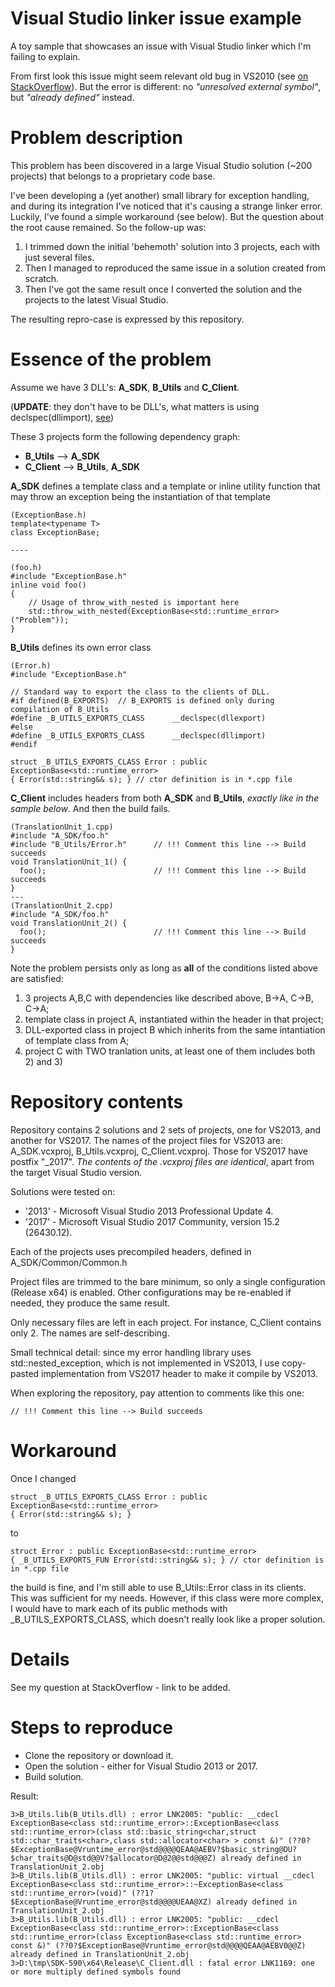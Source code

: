 # Visual Studio linker issue example
A toy sample that showcases an issue with Visual Studio linker which I'm failing to explain.

From first look this issue might seem relevant old bug in VS2010 (see [on StackOverflow](https://stackoverflow.com/questions/17987171/inherit-from-stdstring-without-npos-problems-in-dlls)).
But the error is different: no _"unresolved external symbol"_, but _"already defined"_ instead.

# Problem description

This problem has been discovered in a large Visual Studio solution (~200 projects) that belongs to a proprietary code base.

I've been developing a (yet another) small library for exception handling, and during its integration I've noticed that it's causing a strange linker error. Luckily, I've found a simple workaround (see below). But the question about the root cause remained. So the follow-up was:

1. I trimmed down the initial 'behemoth' solution into 3 projects, each with just several files. 
2. Then I managed to reproduced the same issue in a solution created from scratch. 
3. Then I've got the same result once I converted the solution and the projects to the latest Visual Studio.

The resulting repro-case is expressed by this repository.

# Essence of the problem

Assume we have 3 DLL's: **A_SDK**, **B_Utils** and **C_Client**.

(**UPDATE**: they don't have to be DLL's, what matters is using declspec(dllimport), [see](https://github.com/4sily/VisualStudioLinkerIssue/issues/4))

These 3 projects form the following dependency graph:

* **B_Utils** --> **A_SDK**
* **C_Client** --> **B_Utils**, **A_SDK**

**A_SDK** defines a template class and a template or inline utility function that may throw an exception being the instantiation of that template

```
(ExceptionBase.h)
template<typename T>
class ExceptionBase;

----

(foo.h)
#include "ExceptionBase.h"
inline void foo()
{
    // Usage of throw_with_nested is important here
    std::throw_with_nested(ExceptionBase<std::runtime_error>("Problem"));
}

```

**B_Utils** defines its own error class

```
(Error.h)
#include "ExceptionBase.h"

// Standard way to export the class to the clients of DLL.
#if defined(B_EXPORTS)  // B_EXPORTS is defined only during compilation of B_Utils
#define _B_UTILS_EXPORTS_CLASS      __declspec(dllexport)
#else
#define _B_UTILS_EXPORTS_CLASS      __declspec(dllimport)
#endif

struct _B_UTILS_EXPORTS_CLASS Error : public ExceptionBase<std::runtime_error>
{ Error(std::string&& s); } // ctor definition is in *.cpp file
```

**C_Client** includes headers from both **A_SDK** and **B_Utils**, *exactly like in the sample below*.
And then the build fails.

```
(TranslationUnit_1.cpp)
#include "A_SDK/foo.h"
#include "B_Utils/Error.h"      // !!! Comment this line --> Build succeeds
void TranslationUnit_1() { 
  foo();                        // !!! Comment this line --> Build succeeds
}
---
(TranslationUnit_2.cpp)
#include "A_SDK/foo.h"
void TranslationUnit_2() {
  foo();                        // !!! Comment this line --> Build succeeds
}
```

Note the problem persists only as long as **all** of the conditions listed above are satisfied:

1) 3 projects A,B,C with dependencies like described above, B->A, C->B, C->A;
2) template class in project A, instantiated within the header in that project;
3) DLL-exported class in project B which inherits from the same intantiation of template class from A;
4) project C with TWO tranlation units, at least one of them includes both 2) and 3)

# Repository contents

Repository contains 2 solutions and 2 sets of projects, one for VS2013, and another for VS2017.
The names of the project files for VS2013 are: A_SDK.vcxproj, B_Utils.vcxproj, C_Client.vcxproj.
Those for VS2017 have postfix "_2017". *The contents of the .vcxproj files are identical*, apart from the target Visual Studio version.

Solutions were tested on:
* '2013' - Microsoft Visual Studio 2013 Professional Update 4.
* '2017' - Microsoft Visual Studio 2017 Community, version 15.2 (26430.12).

Each of the projects uses precompiled headers, defined in A_SDK/Common/Common.h

Project files are trimmed to the bare minimum, so only a single configuration (Release x64) is enabled.
Other configurations may be re-enabled if needed, they produce the same result.

Only necessary files are left in each project. For instance, C_Client contains only 2.
The names are self-describing.

Small technical detail: since my error handling library uses std::nested_exception, which is not implemented in VS2013, I use copy-pasted implementation from VS2017 <exception> header to make it compile by VS2013.

When exploring the repository, pay attention to comments like this one:
```
// !!! Comment this line --> Build succeeds
```

# Workaround

Once I changed
```
struct _B_UTILS_EXPORTS_CLASS Error : public ExceptionBase<std::runtime_error>
{ Error(std::string&& s); } 
```
to
```
struct Error : public ExceptionBase<std::runtime_error>
{ _B_UTILS_EXPORTS_FUN Error(std::string&& s); } // ctor definition is in *.cpp file
```
the build is fine, and I'm still able to use B_Utils::Error class in its clients.
This was sufficient for my needs.
However, if this class were more complex, I would have to mark each of its public methods with _B_UTILS_EXPORTS_CLASS, which doesn't really look like a proper solution.

# Details

See my question at StackOverflow - link to be added.

# Steps to reproduce

* Clone the repository or download it.
* Open the solution - either for Visual Studio 2013 or 2017.
* Build solution.

Result:
```
3>B_Utils.lib(B_Utils.dll) : error LNK2005: "public: __cdecl ExceptionBase<class std::runtime_error>::ExceptionBase<class std::runtime_error>(class std::basic_string<char,struct std::char_traits<char>,class std::allocator<char> > const &)" (??0?$ExceptionBase@Vruntime_error@std@@@@QEAA@AEBV?$basic_string@DU?$char_traits@D@std@@V?$allocator@D@2@@std@@@Z) already defined in TranslationUnit_2.obj
3>B_Utils.lib(B_Utils.dll) : error LNK2005: "public: virtual __cdecl ExceptionBase<class std::runtime_error>::~ExceptionBase<class std::runtime_error>(void)" (??1?$ExceptionBase@Vruntime_error@std@@@@UEAA@XZ) already defined in TranslationUnit_2.obj
3>B_Utils.lib(B_Utils.dll) : error LNK2005: "public: __cdecl ExceptionBase<class std::runtime_error>::ExceptionBase<class std::runtime_error>(class ExceptionBase<class std::runtime_error> const &)" (??0?$ExceptionBase@Vruntime_error@std@@@@QEAA@AEBV0@@Z) already defined in TranslationUnit_2.obj
3>D:\tmp\SDK-590\x64\Release\C_Client.dll : fatal error LNK1169: one or more multiply defined symbols found
```